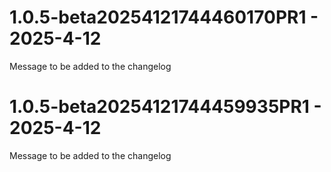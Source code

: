 # 1.0.5-beta20254121744460170PR1 - 2025-4-12

Message to be added to the changelog


# 1.0.5-beta20254121744459935PR1 - 2025-4-12

Message to be added to the changelog


